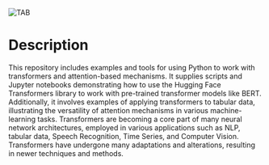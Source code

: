 ![TAB](https://www.mdpi.com/biology/biology-12-01033/article_deploy/html/images/biology-12-01033-g001.png)
# Description
This repository includes examples and tools for using Python to work with transformers and attention-based mechanisms. It supplies scripts and Jupyter notebooks demonstrating how to use the Hugging Face Transformers library to work with pre-trained transformer models like BERT. Additionally, it involves examples of applying transformers to tabular data, illustrating the versatility of attention mechanisms in various machine-learning tasks. Transformers are becoming a core part of many neural network architectures, employed in various applications such as NLP, tabular data, Speech Recognition, Time Series, and Computer Vision. Transformers have undergone many adaptations and alterations, resulting in newer techniques and methods.


